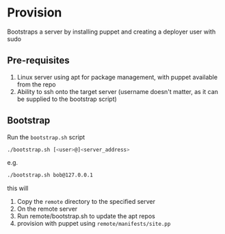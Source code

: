 # Provision

Bootstraps a server by installing puppet and creating a deployer user with sudo

## Pre-requisites

1. Linux server using apt for package management, with puppet available from the repo
2. Ability to ssh onto the target server (username doesn't matter, as it can be supplied to the bootstrap script)

## Bootstrap

Run the ```bootstrap.sh``` script 

```bash
./bootstrap.sh [<user>@]<server_address>
```

e.g.

```bash
./bootstrap.sh bob@127.0.0.1
```

this will 

1. Copy the ```remote``` directory to the specified server
1. On the remote server
  1. Run remote/bootstrap.sh to update the apt repos
  1. provision with puppet using ```remote/manifests/site.pp```


